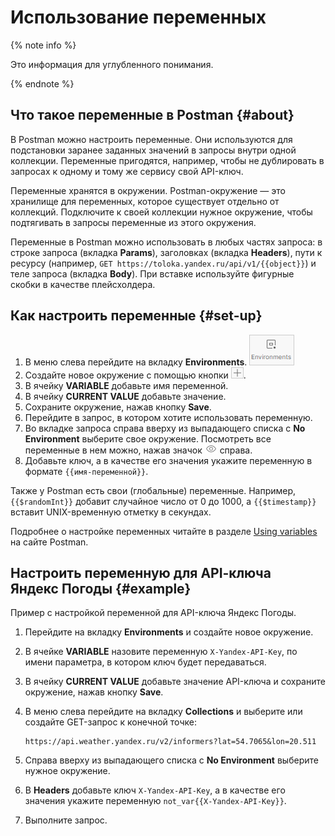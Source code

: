 # Использование переменных

{% note info %}

Это информация для углубленного понимания.

{% endnote %}


## Что такое переменные в Postman {#about}

В Postman можно настроить переменные. Они используются для подстановки заранее заданных значений в запросы внутри одной коллекции. Переменные пригодятся, например, чтобы не дублировать в запросах к одному и тому же сервису свой API-ключ.

Переменные хранятся в окружении. Postman-окружение — это хранилище для переменных, которое существует отдельно от коллекций. Подключите к своей коллекции нужное окружение, чтобы подтягивать в запросы переменные из этого окружения.

Переменные в Postman можно использовать в любых частях запроса: в строке запроса (вкладка **Params**), заголовках (вкладка **Headers**), пути к ресурсу (например, `GET https://toloka.yandex.ru/api/v1/{{object}}`) и теле запроса (вкладка **Body**). При вставке используйте фигурные скобки в качестве плейсхолдера.

## Как настроить переменные {#set-up}

1. В меню слева перейдите на вкладку **Environments**.
   ![](../images/environments.png)
2. Создайте новое окружение с помощью кнопки ![](../images/add.png).
3. В ячейку **VARIABLE** добавьте имя переменной.
4. В ячейку **CURRENT VALUE** добавьте значение.
5. Сохраните окружение, нажав кнопку **Save**.
6. Перейдите в запрос, в котором хотите использовать переменную.
7. Во вкладке запроса справа вверху из выпадающего списка с **No Environment** выберите свое окружение. Посмотреть все переменные в нем можно, нажав значок ![](../images/eye.png) справа.
8. Добавьте ключ, а в качестве его значения укажите переменную в формате `{{имя-переменной}}`.

Также у Postman есть свои (глобальные) переменные. Например, `{{$randomInt}}` добавит случайное число от 0 до 1000, а `{{$timestamp}}` вставит UNIX-временную отметку в секундах.

Подробнее о настройке переменных читайте в разделе [Using variables](https://learning.postman.com/docs/sending-requests/variables/) на сайте Postman.

## Настроить переменную для API‑ключа Яндекс&#160;Погоды {#example}

Пример с настройкой переменной для API-ключа Яндекс&#160;Погоды.

1. Перейдите на вкладку **Environments** и создайте новое окружение.
2. В ячейке **VARIABLE** назовите переменную `X-Yandex-API-Key`, по имени параметра, в котором ключ будет передаваться.
3. В ячейку **CURRENT VALUE** добавьте значение API-ключа и сохраните окружение, нажав кнопку **Save**.
4. В меню слева перейдите на вкладку **Collections** и выберите или создайте GET-запрос к конечной точке:
    ```
    https://api.weather.yandex.ru/v2/informers?lat=54.7065&lon=20.511
    ```
    
5. Справа вверху из выпадающего списка с **No Environment** выберите нужное окружение.
6. В **Headers** добавьте ключ `X-Yandex-API-Key`, а в качестве его значения укажите переменную `not_var{{X-Yandex-API-Key}}`.
7. Выполните запрос.

